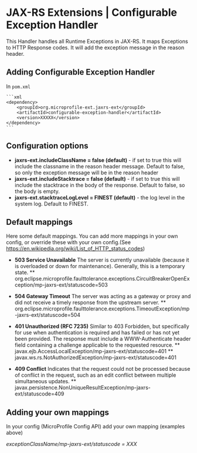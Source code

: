 # JAX-RS Extensions | Configurable Exception Handler

This Handler handles all Runtime Exceptions in JAX-RS. It maps Exceptions to HTTP Response codes. It will add the exception message in the reason header.

## Adding Configurable Exception Handler

In ```pom.xml```
    
    ```xml
    <dependency>
        <groupId>org.microprofile-ext.jaxrs-ext</groupId>
        <artifactId>configurable-exception-handler</artifactId>
        <version>XXXXX</version>
    </dependency>
    ```

## Configuration options

* **jaxrs-ext.includeClassName = false (default)** - if set to true this will include the classname in the reason header message. Default to false, so only the exception message will be in the reason header
* **jaxrs-ext.includeStacktrace = false (default)** - if set to true this will include the stacktrace in the body of the response. Default to false, so the body is empty.
* **jaxrs-ext.stacktraceLogLevel = FINEST (default)** - the log level in the system log. Default to FINEST.

## Default mappings

Here some default mappings. You can add more mappings in your own config, or override these with your own config.(See https://en.wikipedia.org/wiki/List_of_HTTP_status_codes)

* **503 Service Unavailable** The server is currently unavailable (because it is overloaded or down for maintenance). Generally, this is a temporary state.
** org.eclipse.microprofile.faulttolerance.exceptions.CircuitBreakerOpenException/mp-jaxrs-ext/statuscode=503

* **504 Gateway Timeout** The server was acting as a gateway or proxy and did not receive a timely response from the upstream server.
** org.eclipse.microprofile.faulttolerance.exceptions.TimeoutException/mp-jaxrs-ext/statuscode=504

* **401 Unauthorized (RFC 7235)** Similar to 403 Forbidden, but specifically for use when authentication is required and has failed or has not yet been provided. The response must include a WWW-Authenticate header field containing a challenge applicable to the requested resource.
** javax.ejb.AccessLocalException/mp-jaxrs-ext/statuscode=401
** javax.ws.rs.NotAuthorizedException/mp-jaxrs-ext/statuscode=401

* **409 Conflict** Indicates that the request could not be processed because of conflict in the request, such as an edit conflict between multiple simultaneous updates.
** javax.persistence.NonUniqueResultException/mp-jaxrs-ext/statuscode=409

## Adding your own mappings

In your config (MicroProfile Config API) add your own mapping (examples above)

*exceptionClassName/mp-jaxrs-ext/statuscode = XXX*